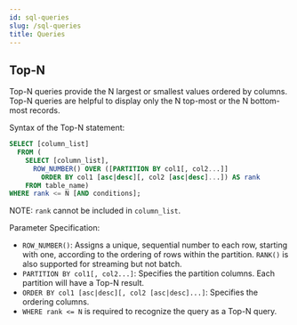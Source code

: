 ```yaml
---
id: sql-queries
slug: /sql-queries
title: Queries
---
```


## Top-N
Top-N queries provide the N largest or smallest values ordered by columns. Top-N queries are helpful to display only the N top-most or the N bottom-most records.

Syntax of the Top-N statement:
```sql
SELECT [column_list] 
  FROM (
    SELECT [column_list], 
      ROW_NUMBER() OVER ([PARTITION BY col1[, col2...]] 
        ORDER BY col1 [asc|desc][, col2 [asc|desc]...]) AS rank 
    FROM table_name)
WHERE rank <= N [AND conditions];
```

NOTE: `rank` cannot be included in `column_list`.

Parameter Specification:

- `ROW_NUMBER()`: Assigns a unique, sequential number to each row, starting with one, according to the ordering of rows within the partition. `RANK()` is also supported for streaming but not batch.
- `PARTITION BY col1[, col2...]`: Specifies the partition columns. Each partition will have a Top-N result.
- `ORDER BY col1 [asc|desc][, col2 [asc|desc]...]`: Specifies the ordering columns.
- `WHERE rank <= N` is required to recognize the query as a Top-N query.
